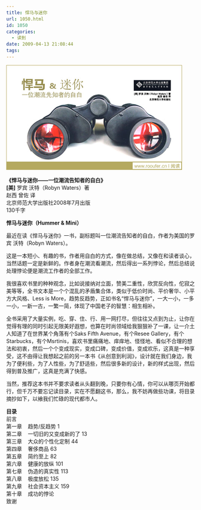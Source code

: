```yaml
---
title: 悍马与迷你
url: 1050.html
id: 1050
categories:
  - 读到
date: 2009-04-13 21:08:44
tags:
---
```


![](/images/attachments/month_0904/d200941321713.jpg)  
  
**《悍马与迷你——一位潮流告知者的自白》**  
**\[美\]** 罗宾 沃特（Robyn Waters）著  
赵西 曾佐 译  
北京师范大学出版社2008年7月出版  
130千字  
  

**悍马与迷你（Hummer & Mini）**

  
最近在读《悍马与迷你》一书，副标题叫一位潮流告知者的自白，作者为美国的罗宾 沃特（Robyn Waters）。  
  
这是一本短小、有趣的书，作者用自白的方式，像在做总结，又像在和读者谈心，当然话题一定是新鲜的。作者身在潮流看潮流，然后得出一系列悖论，然后总结说处理悖论便是潮流工作者的全部工作。  
  
我很喜欢书里的种种观念，比如说接纳对立面，赞美二重性，欣赏反向性，佗寂之美等等，全书文本是一个个混乱的矛盾集合体，类似于低价时尚、平价奢华、小平方大风格、Less is More，趋势反趋势，正如书名“悍马与迷你”，一大一小，一多一小，一新一古，一繁一简，体现了中国老子的智慧：相生相补。  
  
全书采用了大量实例，吃、穿、住、行、用一网打尽，但往往又点到为止，让你在觉得有理的同时引起无限美好遐想，也算在时尚领域给我狠狠补了一课，让一介土人知道了在世界某个角落有个Saks Fifth Avenue，有个Resee Gallery，有个Starbucks，有个Msrtinis，喜欢书里痛痛地、痒痒地、怪怪地、看似不合理的想法和初衷，然后一个个变成现实，变成口碑，变成价值，变成欢乐，这真是一种享受，这不由得让我想起之前的另一本书《从创意到利润》，设计就在我们身边，我为了便利些，为了人性些，为了舒适些，然后很多新的设计，新的样式出现，然后得到普及推广，这真是充满了快感。  
  
当然，推荐这本书并不要求读者从头翻到晚，只要你有心情，你可以从哪页开始都行，但千万不要忘记读目录，实在不愿翻这书，那么，我不妨再做些功课，将目录摘抄如下，以飨我们忙碌的现代都市人。  
  
**目录**  
前言  
第一章    趋势/反趋势 1  
第二章    一切旧的又变成新的了 13  
第三章    大众的个性化定制 44  
第四章    奢侈商品 63  
第五章    简约至上 82  
第六章    健康的放纵 101  
第七章    伪造的真实性 113  
第八章    极度放松 135  
第九章    社会资本主义 159  
第十章    成功的悖论  
致谢